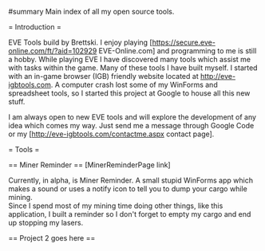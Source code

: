 #summary Main index of all my open source tools.

= Introduction =

EVE Tools build by Brettski.  I enjoy playing [https://secure.eve-online.com/ft/?aid=102929 EVE-Online.com] and programming to me is still a hobby.  While playing EVE I have discovered many tools which assist me with tasks within the game.  Many of these tools I have built myself.  I started with an in-game browser (IGB) friendly website located at http://eve-igbtools.com.  A computer crash lost some of my WinForms and spreadsheet tools, so I started this project at Google to house all this new stuff.

I am always open to new EVE tools and will explore the development of any idea which comes my way.  Just send me a message through Google Code or my [http://eve-igbtools.com/contactme.aspx contact page].

= Tools =

== Miner Reminder == 
[MinerReminderPage link]

Currently, in alpha, is Miner Reminder.  A small stupid WinForms app which makes a sound or uses a notify icon to tell you to dump your cargo while mining.  
Since I spend most of my mining time doing other things, like this application, I built a reminder so I don't forget to empty my cargo and end up stopping my lasers.

== Project 2 goes here ==
